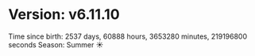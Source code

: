 # Version: v6.11.10
Time since birth: 2537 days, 60888 hours, 3653280 minutes, 219196800 seconds
Season: Summer ☀️
